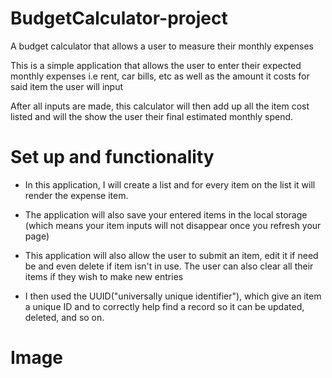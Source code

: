 # BudgetCalculator-project

A budget calculator that allows a user to measure their monthly expenses 

This is a simple application that allows the user to enter their expected monthly expenses i.e rent, car bills, etc as well as the amount it costs for said item the user will input

After all inputs are made, this calculator will then add up all the item cost listed and will the show the user their final estimated monthly spend.

# Set up and functionality

- In this application, I will create a list and for every item on the list it will render the expense item.

- The application will also save your entered items in the local storage (which means your item inputs will not disappear once you refresh your page)

- This application will also allow the user to submit an item, edit it if need be and even delete if item isn't in use. The user can also clear all their items if they wish to make new entries

- I then used the UUID("universally unique identifier"), which give an item a unique ID and to correctly help find a record so it can be updated, deleted, and so on.

# Image

